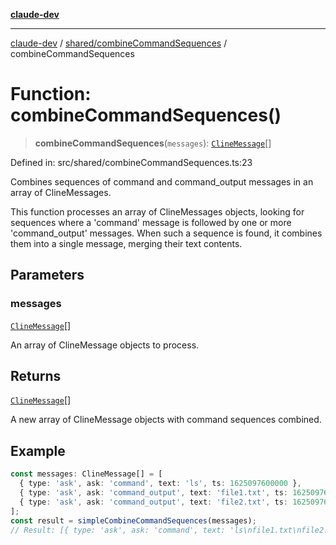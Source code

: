 [**claude-dev**](../../../README.md)

***

[claude-dev](../../../README.md) / [shared/combineCommandSequences](../README.md) / combineCommandSequences

# Function: combineCommandSequences()

> **combineCommandSequences**(`messages`): [`ClineMessage`](../../ExtensionMessage/interfaces/ClineMessage.md)[]

Defined in: src/shared/combineCommandSequences.ts:23

Combines sequences of command and command_output messages in an array of ClineMessages.

This function processes an array of ClineMessages objects, looking for sequences
where a 'command' message is followed by one or more 'command_output' messages.
When such a sequence is found, it combines them into a single message, merging
their text contents.

## Parameters

### messages

[`ClineMessage`](../../ExtensionMessage/interfaces/ClineMessage.md)[]

An array of ClineMessage objects to process.

## Returns

[`ClineMessage`](../../ExtensionMessage/interfaces/ClineMessage.md)[]

A new array of ClineMessage objects with command sequences combined.

## Example

```ts
const messages: ClineMessage[] = [
  { type: 'ask', ask: 'command', text: 'ls', ts: 1625097600000 },
  { type: 'ask', ask: 'command_output', text: 'file1.txt', ts: 1625097601000 },
  { type: 'ask', ask: 'command_output', text: 'file2.txt', ts: 1625097602000 }
];
const result = simpleCombineCommandSequences(messages);
// Result: [{ type: 'ask', ask: 'command', text: 'ls\nfile1.txt\nfile2.txt', ts: 1625097600000 }]
```

